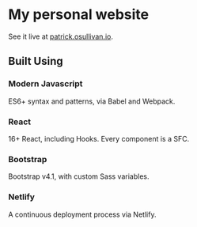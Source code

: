 # My personal website

See it live at [patrick.osullivan.io](http://patrick.osullivan.io).

## Built Using

### Modern Javascript

ES6+ syntax and patterns, via Babel and Webpack.

### React

16+ React, including Hooks. Every component is a SFC.

### Bootstrap

Bootstrap v4.1, with custom Sass variables.

### Netlify

A continuous deployment process via Netlify.
